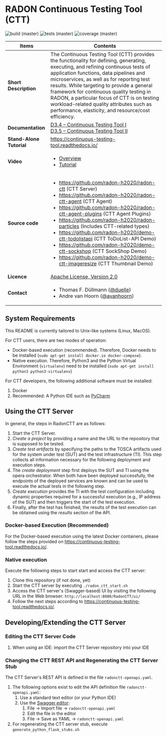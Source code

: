 # RADON Continuous Testing Tool (CTT)

![build (master)](https://img.shields.io/jenkins/build?jobUrl=http%3A%2F%2F217.172.12.165%3A8080%2Fjob%2FCTT%2Fjob%2Fradon-ctt%2Fjob%2Fmaster%2F&style=plastic)
![tests (master)](https://img.shields.io/jenkins/tests?compact_message&jobUrl=http%3A%2F%2F217.172.12.165%3A8080%2Fjob%2FCTT%2Fjob%2Fradon-ctt%2Fjob%2Fmaster%2F&style=plastic)
![coverage (master)](https://img.shields.io/jenkins/coverage/cobertura?jobUrl=http%3A%2F%2F217.172.12.165%3A8080%2Fjob%2FCTT%2Fjob%2Fradon-ctt%2Fjob%2Fmaster%2F&style=plastic)

| Items                    | Contents                                                     |
| ------------------------ | ------------------------------------------------------------ |
| **Short Description**    | The Continuous Testing Tool (CTT) provides the functionality for defining, generating, executing, and refining continuous tests of application functions, data pipelines and microservices, as well as for reporting test results. While targeting to provide a general framework for continuous quality testing in RADON, a particular focus of CTT is on testing workload-related quality attributes such as performance, elasticity, and resource/cost efficiency. |
| **Documentation** | [D3.4 – Continuous Testing Tool I](https://radon-h2020.eu/wp-content/uploads/2020/07/D3.4-Continuous-testing-tool-I.pdf) <br/> [D3.5 – Continuous Testing Tool II](https://radon-h2020.eu/wp-content/uploads/2021/09/D3.5-Continuous-testing-tool-II.pdf)|
| **Stand-Alone Tutorial** | https://continuous-testing-tool.readthedocs.io/              |
| **Video**| <ul><li>[Overview](https://www.youtube.com/watch?v=WyLSG9rrpaA)</li><li> [Tutorial](https://www.youtube.com/watch?v=DsShmfUih2c)</li></ul> |
| **Source code**          | <ul><li>https://github.com/radon-h2020/radon-ctt (CTT Server)</li><li>https://github.com/radon-h2020/radon-ctt-agent (CTT Agent)</li><li>https://github.com/radon-h2020/radon-ctt-agent-plugins (CTT Agent Plugins)</li><li>https://github.com/radon-h2020/radon-particles (Includes CTT-related types)</li><li>https://github.com/radon-h2020/demo-ctt-todolistapi (CTT ToDoList-API Demo)</li><li>https://github.com/radon-h2020/demo-ctt-sockshop (CTT SockShop Demo)</li><li>https://github.com/radon-h2020/demo-ctt-imageresize (CTT Thumbnail Demo)</li></ul> |
| **Licence**              | [Apache License, Version 2.0](https://opensource.org/licenses/Apache-2.0) |
| **Contact**              | <ul><li>Thomas F. Düllmann ([@duelle](https://github.com/duelle)) </li><li>Andre van Hoorn ([@avanhoorn](https://github.com/avanhoorn)) </li></ul> |



## System Requirements

This README is currently tailored to Unix-like systems (Linux, MacOS). 

For CTT users, there are two modes of operation: 

- Docker-based execution (recommended). Therefore, Docker needs to be installed (`sudo apt-get install docker.io docker-compose`).
- Native execution. Therefore, Python3  and the Python Virtual Environment (`virtualenv`) need to be installed (`sudo apt-get install python3 python3-virtualenv`)

For CTT developers, the following additional software must be installed: 
1. Docker 
1. Recommended: A Python IDE such as [PyCharm](https://www.jetbrains.com/pycharm/) 

## Using the CTT Server

In general, the steps in RadonCTT are as follows:

1. Start the CTT Server.
1. *Create a project* by providing a name and the URL to the repository that is supposed to be tested.
1. *Create test artifacts* by specifying the paths to the TOSCA artifacts used for the system under test (SUT) and the test infrastructure (TI). This step collects all information necessary for the following deployment and execution steps.
1. The *create deployment* step first deploys the SUT and TI using the opera orchestrator. When both have been deployed  successfully, the endpoints of the deployed services are known and can be used to execute the actual tests in the following step.
1. *Create execution* provides the TI with the test configuration including dynamic properties required for a successful execution (e.g., IP address of the SUT) and then triggers the start of the test execution.
1. Finally, after the test has finished, the results of the test execution can be obtained using the *results* section of the API.

### Docker-based Execution (Recommended)

For the Docker-based execution using the latest Docker containers, please follow the steps provided on https://continuous-testing-tool.readthedocs.io/.

### Native execution

Execute the following steps to start start and access the CTT server:

1. Clone this repository (if not done, yet)
1. Start the CTT server by executing  `./radon_ctt_start.sh`
1. Access the CTT server's (Swagger-based) UI by visiting the following URL in the Web browser: `http://localhost:8080/RadonCTT/ui/`
1. Follow the next steps according to  https://continuous-testing-tool.readthedocs.io/.

## Developing/Extending the CTT Server

### Editing the CTT Server Code

1. When using an IDE: import the CTT Server repository into your IDE

### Changing the CTT REST API and Regenerating the CTT Server Stub

The CTT Server's REST API is defined in the file `radonctt-openapi.yaml`.   

1. The following options exist to edit the API definition file `radonctt-openapi.yaml`: 
   1. Use a standard text editor (or your Python IDE)    
   1. Use the [Swagger editor](https://editor.swagger.io/): 
      1. File -> Import file -> `radonctt-openapi.yaml`
      1. Edit the file in the editor
      1. File -> Save as YAML -> `radonctt-openapi.yaml`
1. For regenerating the CTT server stub, execute `generate_python_flask_stubs.sh` 



